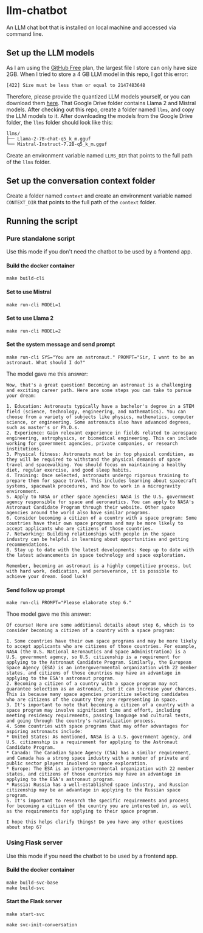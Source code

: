 # llm-chatbot

An LLM chat bot that is installed on local machine and accessed via command line.

## Set up the LLM models

As I am using the [GitHub Free](https://docs.github.com/en/repositories/working-with-files/managing-large-files/about-git-large-file-storage) plan, the largest file I store can only have size 2GB.
When I tried to store a 4 GB LLM model in this repo, I got this error:
```
[422] Size must be less than or equal to 2147483648
```
Therefore, please provide the quantized LLM models yourself, or you can download them [here](https://drive.google.com/drive/folders/1cvIeDSwH1IzN7ouvwmb1vgg6UTcJIBdq?usp=drive_link). That Google Drive folder contains Llama 2 and Mistral models.
After checking out this repo, create a folder named `llms`, and copy the LLM models to it.
After downloading the models from the Google Drive folder, the `llms` folder should look like this:
```
llms/
├── Llama-2-7B-chat-q5_k_m.gguf
└── Mistral-Instruct-7.2B-q5_k_m.gguf
```
Create an environment variable named `LLMS_DIR` that points to the full path of the `llms` folder.

## Set up the conversation context folder

Create a folder named `context` and create an environment variable named `CONTEXT_DIR` that points to the full path of
the `context` folder.

## Running the script

### Pure standalone script

Use this mode if you don't need the chatbot to be used by a frontend app.

#### Build the docker container
```
make build-cli
```
#### Set to use Mistral
```
make run-cli MODEL=1
```
#### Set to use Llama 2
```
make run-cli MODEL=2
```
#### Set the system message and send prompt
```
make run-cli SYS="You are an astronaut." PROMPT="Sir, I want to be an astronaut. What should I do?"
```
The model gave me this answer:
```
Wow, that's a great question! Becoming an astronaut is a challenging and exciting career path. Here are some steps you can take to pursue your dream:

1. Education: Astronauts typically have a bachelor's degree in a STEM field (science, technology, engineering, and mathematics). You can choose from a variety of subjects like physics, mathematics, computer science, or engineering. Some astronauts also have advanced degrees, such as master's or Ph.D.s.
2. Experience: Gain relevant experience in fields related to aerospace engineering, astrophysics, or biomedical engineering. This can include working for government agencies, private companies, or research institutions.
3. Physical fitness: Astronauts must be in top physical condition, as they will be required to withstand the physical demands of space travel and spacewalking. You should focus on maintaining a healthy diet, regular exercise, and good sleep habits.
4. Training: Once selected, astronauts undergo rigorous training to prepare them for space travel. This includes learning about spacecraft systems, spacewalk procedures, and how to work in a microgravity environment.
5. Apply to NASA or other space agencies: NASA is the U.S. government agency responsible for space and aeronautics. You can apply to NASA's Astronaut Candidate Program through their website. Other space agencies around the world also have similar programs.
6. Consider becoming a citizen of a country with a space program: Some countries have their own space programs and may be more likely to accept applicants who are citizens of those countries.
7. Networking: Building relationships with people in the space industry can be helpful in learning about opportunities and getting recommendations.
8. Stay up to date with the latest developments: Keep up to date with the latest advancements in space technology and space exploration.

Remember, becoming an astronaut is a highly competitive process, but with hard work, dedication, and perseverance, it is possible to achieve your dream. Good luck!
```
#### Send follow up prompt
```
make run-cli PROMPT="Please elaborate step 6."
```
Thoe model gave me this answer:
```
Of course! Here are some additional details about step 6, which is to consider becoming a citizen of a country with a space program:

1. Some countries have their own space programs and may be more likely to accept applicants who are citizens of those countries. For example, NASA (the U.S. National Aeronautics and Space Administration) is a U.S. government agency, so U.S. citizenship is a requirement for applying to the Astronaut Candidate Program. Similarly, the European Space Agency (ESA) is an intergovernmental organization with 22 member states, and citizens of those countries may have an advantage in applying to the ESA's astronaut program.
2. Becoming a citizen of a country with a space program may not guarantee selection as an astronaut, but it can increase your chances. This is because many space agencies prioritize selecting candidates who are citizens of the country they are representing in space.
3. It's important to note that becoming a citizen of a country with a space program may involve significant time and effort, including meeting residency requirements, passing language and cultural tests, and going through the country's naturalization process.
4. Some countries with space programs that may offer advantages for aspiring astronauts include:
* United States: As mentioned, NASA is a U.S. government agency, and U.S. citizenship is a requirement for applying to the Astronaut Candidate Program.
* Canada: The Canadian Space Agency (CSA) has a similar requirement, and Canada has a strong space industry with a number of private and public sector players involved in space exploration.
* Europe: The ESA is an intergovernmental organization with 22 member states, and citizens of those countries may have an advantage in applying to the ESA's astronaut program.
* Russia: Russia has a well-established space industry, and Russian citizenship may be an advantage in applying to the Russian space program.
5. It's important to research the specific requirements and process for becoming a citizen of the country you are interested in, as well as the requirements for applying to their space program.

I hope this helps clarify things! Do you have any other questions about step 6?
```
### Using Flask server

Use this mode if you need the chatbot to be used by a frontend app.

#### Build the docker container
```
make build-svc-base
make build-svc
```
#### Start the Flask server
```
make start-svc
```
```
make svc-init-conversation
```